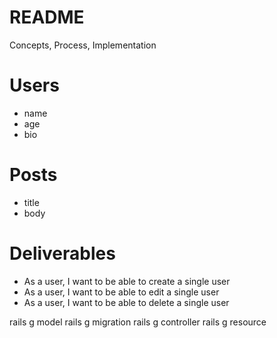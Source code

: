 # README

Concepts, Process, Implementation

# Users
- name
- age
- bio


# Posts
- title
- body

# Deliverables
<!-- - As a user, I want to be able to view all users -->
<!-- - As a user, I want to be able to view a single user -->
- As a user, I want to be able to create a single user 
- As a user, I want to be able to edit a single user
- As a user, I want to be able to delete a single user

rails g model
rails g migration
rails g controller
rails g resource

